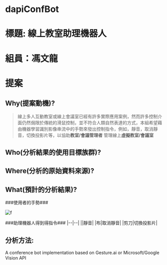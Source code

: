 # dapiConfBot
# 標題: 線上教室助理機器人
# 組員：馮文龍
# 提案
## Why(提案動機)?
> 線上多人互動教室或線上會議室已經有許多實際應用案例，然而許多控制介面仍然侷限於傳統的滑鼠控制，並不符合人類自然表達的方式，本組希望藉由機器學習識別影像串流中的手勢來發出控制指令，例如，靜音，取消靜音，切換投影片等，以協助**教室/會議管理者** 管理線上**虛擬教室/會議室**
## Who(分析結果的使用目標族群)?
## Where(分析的原始資料來源)?
## What(預計的分析結果)?


###使用者的手勢###

![f]( https://www.fluentu.com/blog/chinese/wp-content/uploads/2017/11/chinese-gestures-e1512759046169.jpg    "hand" )


###助理機器人得到得指令###
|--|--| 
||靜音| 
|布|取消靜音| 
|剪刀|切換投影片|  







## 分析方法:

A conference bot implementation based on Gesture.ai or Microsoft/Google Vision API
